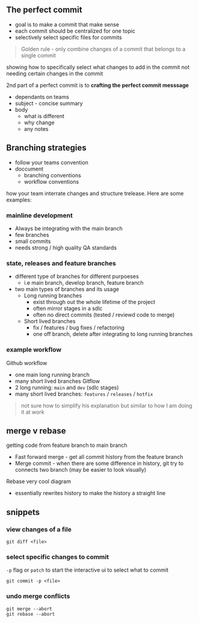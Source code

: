 ## The perfect commit

- goal is to make a commit that make sense
- each commit should be centralized for one topic
- selectively select specific files for commits

> Golden rule - only combine changes of a commit that belongs to a single commit

showing how to specifically select what changes to add in the commit not needing  certain changes in the commit 

2nd part of a perfect commit is to **crafting the perfect commit messsage**
- dependants on teams
- subject - concise summary
- body
	- what is different
	- why change
	- any notes

## Branching strategies

- follow your teams convention
- doccument
	- branching conventions
	- workflow conventions


how your team interrate changes and structure trelease.
Here are some examples:

### mainline development
- Always be integrating with the main branch
- few branches
- small commits
- needs strong / high quality QA standards

### state, releases and feature branches
- different type of branches for different purpoeses
	- i.e main branch, develop branch, feature branch
- two main types of branches and its usage
	- Long running branches
		- exist through out the whole lifetime of the project
		- often mirror stages in a sdlc
		- often no direct commits (tested / reviewd code to merge)
	- Short lived branches
		- fix / features / bug fixes / refactoring
		- one off branch, delete after integrating to long running branches

### example workflow
Github workflow
- one main long running branch
- many short lived branches
Gitflow
- 2 long running: `main` and `dev` (sdlc stages)
- many short lived branches: `features` / `releases` / `hotfix`

> not sure how to simplify his explanation but similar to how I am doing it at work

## merge v rebase
getting code from feature branch to main branch

- Fast forward merge - get all commit history from the feature branch
- Merge commit - when there are some difference in history, git try to connects two branch (may be easier to look visually)

Rebase
very cool diagram
- essentially rewrites history to make the history a straight line

## snippets


### view changes of a file
```
git diff <file>
```

### select specific changes to commit
`-p` flag or `patch` to start the interactive ui to select what to commit
```
git commit -p <file>
```

### undo merge conflicts
```
git merge --abort
git rebase --abort
```